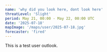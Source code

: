```yaml
---
name: 'why did you look here, dont look here'
threatLevel: 'Slight'
period: May 21, 00:00 - May 22, 00:00 UTC
date: '2025-07-18'
mapImage: '/maps/user/2025-07-18.jpg'
forecaster: 'fired'
---
```


This is a test user outlook.